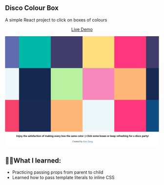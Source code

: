 ## Disco Colour Box

A simple React project to click on boxes of colours

<p align="center" >
  <a href="https://kien-disco-boxes.netlify.com/">Live Demo</a>
</p>

<p align="center">
  <a href="https://kien-disco-boxes.netlify.com/"><img src="./project.png"></a>
</p>

## 👨‍🎓What I learned:

- Practicing passing props from parent to child
- Learned how to pass template literals to inline CSS
